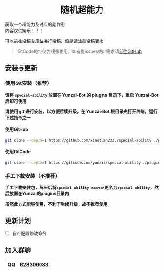 # <center>随机超能力</center>

获取一个超能力及对应的副作用  
内容仅供娱乐！！！

可以前往[投稿专用帖](https://github.com/xiaotian2333/special-ability/discussions/1)进行投稿，但是请注意投稿要求

> GitCode地址仅为镜像使用，如有提issues或pr需求请[前往GitHub](https://github.com/xiaotian2333/special-ability)

## 安装与更新

### 使用Git安装（推荐）

**请将 `special-ability` 放置在 Yunzai-Bot 的 plugins 目录下，重启 Yunzai-Bot 后即可使用<br>**

**请使用 git 进行安装，以方便后续升级。在 Yunzai-Bot 根目录夹打开终端，运行下述指令之一<br>**

#### **使用GitHub**

``` bash
git clone --depth=1 https://github.com/xiaotian2333/special-ability ./plugins/special-ability/
```

#### **使用GitCode**

``` bash
git clone --depth=1 https://gitcode.com/yunzai/special-ability ./plugins/special-ability/
```

### 手工下载安装（不推荐）

**手工下载安装包，解压后将`special-ability-master`更名为`special-ability`，然后放置在Yunzai的plugins目录内<br>**

**虽然此方式能够使用，不利于后续升级，故不推荐使用<br>**

## 更新计划

- [ ] 自带配置修改命令

## 加入群聊

| QQ | [628306033](https://jq.qq.com/?k=fjSGhscz) |
|----|--------------------------------------------|
